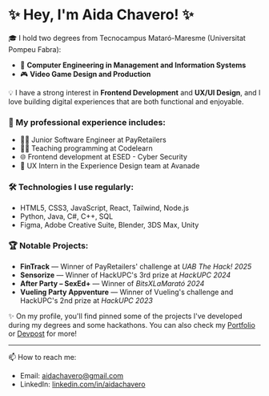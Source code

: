 # ✨ Hey, I'm Aida Chavero! ✨

🎓 I hold two degrees from Tecnocampus Mataró-Maresme (Universitat Pompeu Fabra):
- 📘 **Computer Engineering in Management and Information Systems**
- 🎮 **Video Game Design and Production**

💡 I have a strong interest in **Frontend Development** and **UX/UI Design**,
and I love building digital experiences that are both functional and enjoyable.

<!-- Línea en blanco -->

### 🚀 My professional experience includes:
- 👩‍💻 Junior Software Engineer at PayRetailers
- 👩‍🏫 Teaching programming at Codelearn
- 🌐 Frontend development at ESED - Cyber Security
- 🧠 UX Intern in the Experience Design team at Avanade

<!-- Línea en blanco -->

### 🛠️ Technologies I use regularly:
- HTML5, CSS3, JavaScript, React, Tailwind, Node.js
- Python, Java, C#, C++, SQL
- Figma, Adobe Creative Suite, Blender, 3DS Max, Unity

<!-- Línea en blanco -->

### 🏆 Notable Projects:
- **FinTrack** — Winner of PayRetailers' challenge at *UAB The Hack! 2025*
- **Sensorize** — Winner of HackUPC's 3rd prize at *HackUPC 2024*
- **After Party – SexEd+** — Winner of *BitsXLaMarató 2024*
- **Vueling Party Appventure** — Winner of Vueling's challenge and HackUPC's 2nd prize at *HackUPC 2023*

<!-- Línea en blanco -->

✨ On my profile, you'll find pinned some of the projects I've developed during my degrees and some hackathons.
You can also check my [Portfolio](http://aidachavero.my.canva.site) or [Devpost](https://devpost.com/chave-chan) for more!

---

📫 How to reach me:

- Email: aidachavero@gmail.com  
- LinkedIn: [linkedin.com/in/aidachavero](https://www.linkedin.com/in/aidachavero)  
